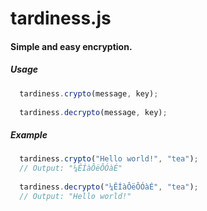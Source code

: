 # tardiness.js
#### Simple and easy encryption.

##### Usage

```js
  tardiness.crypto(message, key);
  
  tardiness.decrypto(message, key);
```

##### Example

```js
  tardiness.crypto("Hello world!", "tea");
  // Output: "¼ÊÍàÔëÔÓàÉ"
  
  tardiness.decrypto("¼ÊÍàÔëÔÓàÉ", "tea");
  // Output: "Hello world!"
```
